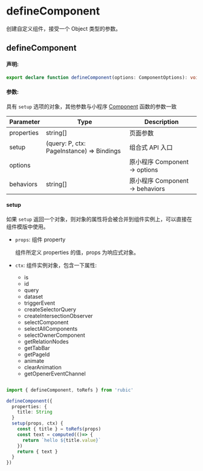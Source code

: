 # defineComponent

创建自定义组件，接受一个 Object 类型的参数。

## defineComponent

#### 声明:

```ts
export declare function defineComponent(options: ComponentOptions): void
```

#### 参数:

具有 `setup` 选项的对象，其他参数与小程序 [Component](https://developers.weixin.qq.com/miniprogram/dev/reference/api/Component.html) 函数的参数一致

| Parameter  | Type                                      | Description                     |
| ---------- | ----------------------------------------- | ------------------------------- |
| properties | string[]                                  | 页面参数                        |
| setup      | (query: P, ctx: PageInstance) => Bindings | 组合式 API 入口                 |
| options    |                                           | 原小程序 Component -> options   |
| behaviors  | string[]                                  | 原小程序 Component -> behaviors |

#### setup

如果 `setup` 返回一个对象，则对象的属性将会被合并到组件实例上，可以直接在组件模版中使用。

- `props`: 组件 property

  组件所定义 properties 的值，props 为响应式对象。

- `ctx`: 组件实例对象，包含一下属性:
  - is
  - id
  - query
  - dataset
  - triggerEvent
  - createSelectorQuery
  - createIntersectionObserver
  - selectComponent
  - selectAllComponents
  - selectOwnerComponent
  - getRelationNodes
  - getTabBar
  - getPageId
  - animate
  - clearAnimation
  - getOpenerEventChannel

```ts

import { defineComponent, toRefs } from 'rubic'

defineComponent({
  properties: {
    title: String
  }
  setup(props, ctx) {
    const { title } = toRefs(props)
    const text = computed(()=> {
      return `hello ${title.value}`
    })
    return { text }
  }
})

```
